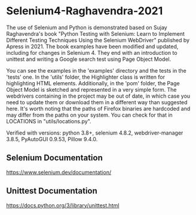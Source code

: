 # Selenium4-Raghavendra-2021

The use of Selenium and Python is demonstrated based on Sujay Raghavendra's book "Python Testing with Selenium: Learn to Implement Different Testing Techniques Using the Selenium WebDriver" published by Apress in 2021. The book examples have been modified and updated, including for changes in Selenium 4. They end with an introduction to unittest and writing a Google search test using Page Object Model.

You can see the examples in the 'examples' directory and the tests in the 'tests' one. In the 'utils' folder, the Highlighter class is written for highlighting HTML elements. Additionally, in the 'pom' folder, the Page Object Model is sketched and represented in a very simple form. The webdrivers containing in the project may be out of date, in which case you need to update them or download them in a different way than suggested here. It's worth noting that the paths of Firefox binaries are hardcoded and may differ from the paths on your system. You can check for that in LOCATIONS in "utils/locations.py".

Verified with versions: python 3.8+, selenium 4.8.2, webdriver-manager 3.8.5, PyAutoGUI 0.9.53, Pillow 9.4.0. 

## Selenium Documentation 

https://www.selenium.dev/documentation/

## Unittest Documentation

https://docs.python.org/3/library/unittest.html
